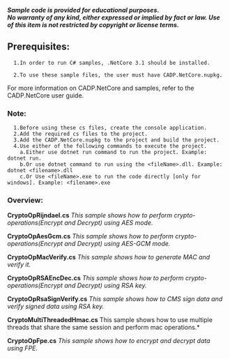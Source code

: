 
                                                                    
 **_Sample code is provided for educational purposes._                   
 _No warranty of any kind, either expressed or implied by fact or law._
 _Use of this item is not restricted by copyright or license terms._**


## Prerequisites: 

      1.In order to run C# samples, .NetCore 3.1 should be installed.

      2.To use these sample files, the user must have CADP.NetCore.nupkg.

For more information on CADP.NetCore and samples, refer to the CADP.NetCore user guide.

### Note: 
      1.Before using these cs files, create the console application.
      2.Add the required cs files to the project.
      3.Add the CADP.NetCore.nupkg to the project and build the project.
      4.Use either of the following commands to execute the project.
        a.Either use dotnet run command to run the project. Example: dotnet run.
        b.Or use dotnet command to run using the <fileName>.dll. Example: dotnet <filename>.dll
        c.Or Use <fileName>.exe to run the code directly [only for windows]. Example: <filename>.exe 

### **Overview:**

**CryptoOpRijndael.cs**
*This sample shows how to perform crypto-operations(Encrypt and Decrypt) using AES mode.* 

**CryptoOpAesGcm.cs**
*This sample shows how to perform crypto-operations(Encrypt and Decrypt) using AES-GCM mode.*

**CryptoOpMacVerify.cs**
*This sample shows how to generate MAC and verify it.*

**CryptoOpRSAEncDec.cs**
*This sample shows how to perform crypto-operations(Encrypt and Decrypt) using RSA key.*

**CryptoOpRsaSignVerify.cs**
*This sample shows how to CMS sign data and verify signed data using RSA key.*

**CryptoMultiThreadedHmac.cs**
This sample shows how to use multiple threads that share the same session and perform mac operations.*

**CryptoOpFpe.cs**
*This sample shows how to encrypt and decrypt data using FPE.*
